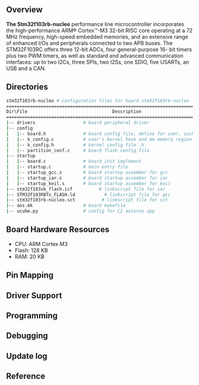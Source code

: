## Overview

**The Stm32f103rb-nucleo** performance line microcontroller incorporates the high-performance ARM® Cortex™-M3 32-bit RISC core operating at a 72 MHz frequency, high-speed embedded memories, and an extensive range of enhanced I/Os and peripherals connected to two APB buses. The STM32F103RC offers three 12-bit ADCs, four general-purpose 16- bit timers plus two PWM timers, as well as standard and advanced communication interfaces: up to two I2Cs, three SPIs, two I2Ss, one SDIO, five USARTs, an USB and a CAN.

## Directories
```sh
stm32f103rb-nucleo # configuration files for board stm32f103rb-nucleo
=============================================================================================================
Dir\File                                Description                                           Necessary for kernel run
=============================================================================================================
|-- drivers                  # board peripheral driver                                              N
|-- config
|   |-- board.h              # board config file, define for user, such as uart port num            Y
|   |-- k_config.c           # user's kernel hook and mm memory region define                       Y
|   |-- k_config.h           # kernel config file .h                                                Y
|   |-- partition_conf.c     # board flash config file                                              N
|-- startup
|   |-- board.c              # board_init implement                                                 Y
|   |-- startup.c            # main entry file                                                      Y
|   |-- startup_gcc.s        # board startup assember for gcc                                       Y
|   |-- startup_iar.s        # board startup assember for iar                                       Y
|   |-- startup_keil.s       # board startup assember for keil                                      Y
|-- stm32f103xb_flash.icf          # linkscript file for iar                                              Y
|-- STM32F103RBTx_FLASH.ld           # linkscript file for gcc                                              Y
|-- stm32f103rb-nucleo.sct          # linkscript file for sct                                              Y
|-- aos.mk                   # board makefile                                                       Y
|-- ucube.py                 # config for CI autorun app                                            N
```

## Board Hardware Resources

* CPU: ARM Cortex M3
* Flash: 128 KB
* RAM: 20 KB

## Pin Mapping

## Driver Support

## Programming

## Debugging

## Update log

## Reference
